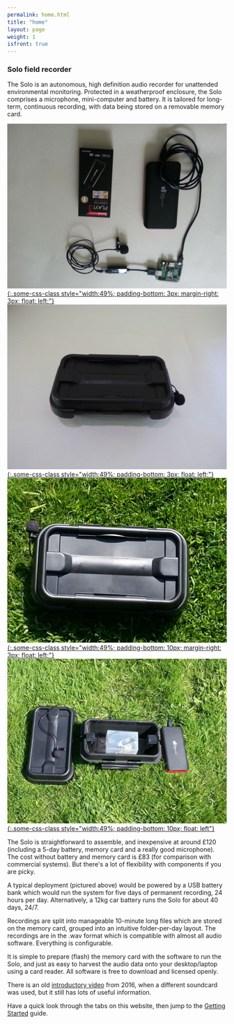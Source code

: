 ```yaml
---
permalink: home.html
title: "home"
layout: page
weight: 1
isfront: true
---
```


### Solo field recorder

The Solo is an autonomous, high definition audio recorder for
unattended environmental monitoring. Protected in a weatherproof
enclosure, the Solo comprises a microphone, mini-computer and battery.
It is tailored for long-term, continuous recording, with data being
stored on a removable memory card.

[![what is this](/img/solo-SBplay3-L.jpg "Solo with SB3 soundcard"  ){:.some-css-class style="width:49%; padding-bottom: 3px; margin-right: 3px; float: left;"}](/img/solo-SB-play3.jpg)
[![what is this](/img/solo-boxed-L.jpg "boxed in lab"               ){:.some-css-class style="width:49%; padding-bottom: 3px; float: left;"}](/img/solo-boxed.jpg)
[![what is this](/img/20160529_135006-L.jpg "boxed solo"            ){:.some-css-class style="width:49%; padding-bottom: 10px; margin-right: 3px; float: left;"}](/img/20160529_135006.jpg)
[![what is this](/img/20160529_135939-L.jpg "open box"              ){:.some-css-class style="width:49%; padding-bottom: 10px; float: left"}](/img/20160529_135939.jpg)



The Solo is straightforward to assemble, and inexpensive at around
£120 (including a 5-day battery, memory card and a really good
microphone). The cost without battery and memory card is £83 (for
comparison with commercial systems).  But there's a lot of flexibility
with components if you are picky.

A typical deployment (pictured above) would be powered by a USB
battery bank which would run the system for five days of permanent
recording, 24 hours per day.  Alternatively, a 12kg car battery runs
the Solo for about 40 days, 24/7.

Recordings are split into manageable 10-minute long files which are
stored on the memory card, grouped into an intuitive folder-per-day
layout.  The recordings are in the .wav format which is compatible
with almost all audio software. Everything is configurable.

It is simple to prepare (flash) the memory card with the software to
run the Solo, and just as easy to harvest the audio data onto your
desktop/laptop using a card reader.  All software is free to download
and licensed openly.

There is an old [introductory video](https://youtu.be/2Fq05JlEKjw)
from 2016, when a different soundcard was used, but it still has lots
of useful information.

Have a quick look through the tabs on this website, then jump to
the [Getting Started](documentation/basic_build.html) guide.

